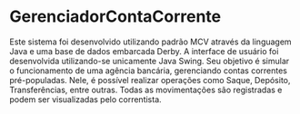 # GerenciadorContaCorrente

Este sistema foi desenvolvido utilizando padrão MCV através da linguagem Java e uma base de dados embarcada Derby.
A interface de usuário foi desenvolvida utilizando-se unicamente Java Swing.
Seu objetivo é simular o funcionamento de uma agência bancária, gerenciando contas correntes pré-populadas.
Nele, é possível realizar operações como Saque, Depósito, Transferências, entre outras.
Todas as movimentações são registradas e podem ser visualizadas pelo correntista.